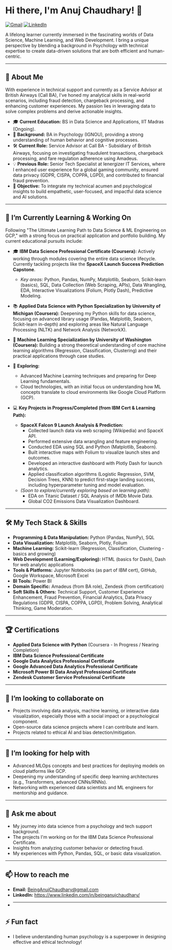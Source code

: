 # Hi there, I'm Anuj Chaudhary! 👋

<p align="left">
  <a href="mailto:BeingAnujChaudhary@gmail.com"><img src="https://img.shields.io/badge/Gmail-D14836?style=for-the-badge&logo=gmail&logoColor=white" alt="Gmail"/></a>
  <a href="https://www.linkedin.com/in/beinganujchaudhary/"><img src="https://img.shields.io/badge/LinkedIn-0077B5?style=for-the-badge&logo=linkedin&logoColor=white" alt="LinkedIn"/></a>
  </p>

A lifelong learner currently immersed in the fascinating worlds of Data Science, Machine Learning, and Web Development. I bring a unique perspective by blending a background in Psychology with technical expertise to create data-driven solutions that are both efficient and human-centric.

---

## 🔭 About Me

With experience in technical support and currently as a Service Advisor at British Airways (Call BA), I've honed my analytical skills in real-world scenarios, including fraud detection, chargeback processing, and enhancing customer experiences. My passion lies in leveraging data to solve complex problems and derive actionable insights.

* 🎓 **Current Education:** BS in Data Science and Applications, IIT Madras (Ongoing). 
* 🧠 **Background:** BA in Psychology (IGNOU), providing a strong understanding of human behavior and cognitive processes.
* 🛠️ **Current Role:** Service Advisor at Call BA - Subsidiary of British Airways, focusing on investigating fraudulent transactions, chargeback processing, and fare regulation adherence using Amadeus.
* 💡 **Previous Role:** Senior Tech Specialist at Ienergizer IT Services, where I enhanced user experience for a global gaming community, ensured data privacy (GDPR, CISPA, COPPA, LGPD), and contributed to financial fraud prevention.
* 🎯 **Objective:** To integrate my technical acumen and psychological insights to build empathetic, user-focused, and impactful data science and AI solutions.

---

## 🌱 I’m Currently Learning & Working On

Following "The Ultimate Learning Path to Data Science & ML Engineering on GCP," with a strong focus on practical application and portfolio building. My current educational pursuits include:

* 🎓 **IBM Data Science Professional Certificate (Coursera):** Actively working through modules covering the entire data science lifecycle. Currently tackling projects like the **SpaceX Launch Success Prediction Capstone**.
    * *Key areas:* Python, Pandas, NumPy, Matplotlib, Seaborn, Scikit-learn (basics), SQL, Data Collection (Web Scraping, APIs), Data Wrangling, EDA, Interactive Visualizations (Folium, Plotly Dash), Predictive Modeling.
* 📚 **Applied Data Science with Python Specialization by University of Michigan (Coursera):** Deepening my Python skills for data science, focusing on advanced library usage (Pandas, Matplotlib, Seaborn, Scikit-learn in-depth) and exploring areas like Natural Language Processing (NLTK) and Network Analysis (NetworkX).
* 🤖 **Machine Learning Specialization by University of Washington (Coursera):** Building a strong theoretical understanding of core machine learning algorithms (Regression, Classification, Clustering) and their practical applications through case studies.
* 🚀 **Exploring:**
    * Advanced Machine Learning techniques and preparing for Deep Learning fundamentals.
    * Cloud technologies, with an initial focus on understanding how ML concepts translate to cloud environments like Google Cloud Platform (GCP).

* 💻 **Key Projects in Progress/Completed (from IBM Cert & Learning Path):**
    * **SpaceX Falcon 9 Launch Analysis & Prediction:** 
        * Collected launch data via web scraping (Wikipedia) and SpaceX API.
        * Performed extensive data wrangling and feature engineering.
        * Conducted EDA using SQL and Python (Matplotlib, Seaborn).
        * Built interactive maps with Folium to visualize launch sites and outcomes.
        * Developed an interactive dashboard with Plotly Dash for launch analytics.
        * Applied classification algorithms (Logistic Regression, SVM, Decision Trees, KNN) to predict first-stage landing success, including hyperparameter tuning and model evaluation.
    * *(Soon to explore/currently exploring based on learning path):*
        * EDA on Titanic Dataset / SQL Analysis of IMDb Movie Data.
        * Global CO2 Emissions Data Visualization Dashboard.

---

## 🛠️ My Tech Stack & Skills

* **Programming & Data Manipulation:** Python (Pandas, NumPy), SQL
* **Data Visualization:** Matplotlib, Seaborn, Plotly, Folium
* **Machine Learning:** Scikit-learn (Regression, Classification, Clustering - basics and growing)
* **Web Development (Learning/Exploring):** HTML (basics for Dash), Dash for web analytic applications
* **Tools & Platforms:** Jupyter Notebooks (as part of IBM cert), GitHub, Google Workspace, Microsoft Excel
* **BI Tools:** Power BI
* **Domain Specific:** Amadeus (from BA role), Zendesk (from certification)
* **Soft Skills & Others:** Technical Support, Customer Experience Enhancement, Fraud Prevention, Financial Analytics, Data Privacy Regulations (GDPR, CISPA, COPPA, LGPD), Problem Solving, Analytical Thinking, Game Moderation.

---

## 🏆 Certifications

* **Applied Data Science with Python** (Coursera - In Progress / Nearing Completion)
* **IBM Data Science Professional Certificate** 
* **Google Data Analytics Professional Certificate**
* **Google Advanced Data Analytics Professional Certificate**
* **Microsoft Power BI Data Analyst Professional Certificate**
* **Zendesk Customer Service Professional Certificate**

---

## 👯 I’m looking to collaborate on

* Projects involving data analysis, machine learning, or interactive data visualization, especially those with a social impact or a psychological component.
* Open-source data science projects where I can contribute and learn.
* Projects related to ethical AI and bias detection/mitigation.

---

## 🤔 I’m looking for help with

* Advanced MLOps concepts and best practices for deploying models on cloud platforms like GCP.
* Deepening my understanding of specific deep learning architectures (e.g., Transformers, advanced CNNs/RNNs).
* Networking with experienced data scientists and ML engineers for mentorship and guidance.

---

## 💬 Ask me about

* My journey into data science from a psychology and tech support background.
* The projects I'm working on for the IBM Data Science Professional Certificate.
* Insights from analyzing customer behavior or detecting fraud.
* My experiences with Python, Pandas, SQL, or basic data visualization.

---

## 📫 How to reach me

* **Email:** BeingAnujChaudhary@gmail.com
* **LinkedIn:** https://www.linkedin.com/in/beinganujchaudhary/
* ---

## ⚡ Fun fact
* I believe understanding human psychology is a superpower in designing effective and ethical technology!

